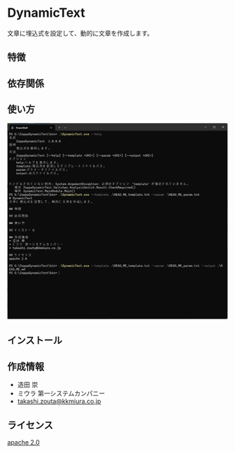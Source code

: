 # DynamicText
文章に埋込式を設定して、動的に文章を作成します。  
  
## 特徴
  
## 依存関係
  
## 使い方
![画像](img/img.png)
  
## インストール
  
## 作成情報
* 造田 崇
* ミウラ 第一システムカンパニー
* takashi.zouta@kkmiura.co.jp
  
## ライセンス
[apache 2.0](https://github.com/zoppa-software/ZoppaDynamicText?tab=Apache-2.0-1-ov-file)
